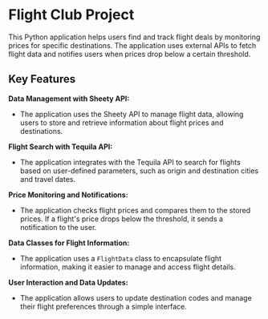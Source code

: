 # Flight Club Project

This Python application helps users find and track flight deals by monitoring prices for specific destinations.
The application uses external APIs to fetch flight data and notifies users when prices drop below a certain threshold.

## Key Features

**Data Management with Sheety API:**
  - The application uses the Sheety API to manage flight data, allowing users to store and retrieve information about flight prices and destinations.

**Flight Search with Tequila API:**
  - The application integrates with the Tequila API to search for flights based on user-defined parameters, such as origin and destination cities and travel dates.

**Price Monitoring and Notifications:**
  - The application checks flight prices and compares them to the stored prices. If a flight's price drops below the threshold, it sends a notification to the user.

**Data Classes for Flight Information:**
  - The application uses a `FlightData` class to encapsulate flight information, making it easier to manage and access flight details.

**User Interaction and Data Updates:**
  - The application allows users to update destination codes and manage their flight preferences through a simple interface.
